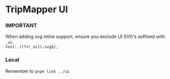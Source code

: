 # TripMapper UI

### IMPORTANT
When adding svg inline support, ensure you exclude UI SVG's suffixed with `_ui`.  
`test: /(?<!_ui)\.svg$/,`

### Local
Remember to `pnpm link ../ui`
